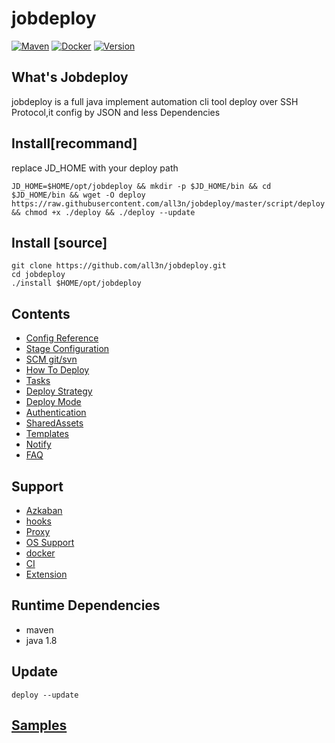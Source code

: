 # jobdeploy

[![Maven](https://github.com/all3n/jobdeploy/actions/workflows/maven.yml/badge.svg)](https://github.com/all3n/jobdeploy/actions/workflows/maven.yml)
[![Docker](https://github.com/all3n/jobdeploy/actions/workflows/docker-image.yml/badge.svg)](https://hub.docker.com/r/jobdeploy/jobdeploy/tags)
[![Version](https://img.shields.io/github/v/release/all3n/jobdeploy?style=social)](https://github.com/all3n/jobdeploy/releases)

## What's Jobdeploy
jobdeploy is a full java implement automation cli tool deploy over SSH Protocol,it config by JSON and less Dependencies

## Install[recommand]
replace JD_HOME with your deploy path

```
JD_HOME=$HOME/opt/jobdeploy && mkdir -p $JD_HOME/bin && cd $JD_HOME/bin && wget -O deploy https://raw.githubusercontent.com/all3n/jobdeploy/master/script/deploy && chmod +x ./deploy && ./deploy --update
```
## Install [source]

```
git clone https://github.com/all3n/jobdeploy.git
cd jobdeploy
./install $HOME/opt/jobdeploy
```


## Contents
* [Config Reference](docs/config-reference.md)
* [Stage Configuration](docs/stages.md)
* [SCM git/svn](docs/samples.md)
* [How To Deploy](docs/how-to-deploy.md)
* [Tasks](docs/tasks.md)
* [Deploy Strategy](docs/strategy.md)
* [Deploy Mode](docs/deploy-mode.md)
* [Authentication](docs/authentication.md)
* [SharedAssets](docs/SharedAssets.md)
* [Templates](docs/templates.md)
* [Notify](docs/notify.md)
* [FAQ](docs/faq.md)

## Support
* [Azkaban](docs/azkaban.md)
* [hooks](docs/hooks.md)
* [Proxy](docs/proxy.md)
* [OS Support](docs/os.md)
* [docker](docs/docker.md)
* [CI](docs/ci.md)
* [Extension](docs/extension.md)


## Runtime Dependencies
* maven
* java  1.8

## Update
```
deploy --update
```
## [Samples](https://github.com/all3n/jobdeploy/tree/master/samples)
